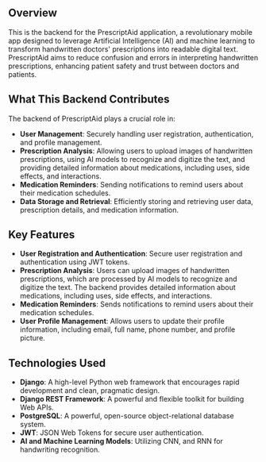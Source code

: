 ## Overview

This is the backend for the PrescriptAid application, a revolutionary mobile app designed to leverage Artificial Intelligence (AI) and machine learning to transform handwritten doctors' prescriptions into readable digital text. PrescriptAid aims to reduce confusion and errors in interpreting handwritten prescriptions, enhancing patient safety and trust between doctors and patients.

## What This Backend Contributes

The backend of PrescriptAid plays a crucial role in:

- **User Management**: Securely handling user registration, authentication, and profile management.
- **Prescription Analysis**: Allowing users to upload images of handwritten prescriptions, using AI models to recognize and digitize the text, and providing detailed information about medications, including uses, side effects, and interactions.
- **Medication Reminders**: Sending notifications to remind users about their medication schedules.
- **Data Storage and Retrieval**: Efficiently storing and retrieving user data, prescription details, and medication information.

## Key Features

- **User Registration and Authentication**: Secure user registration and authentication using JWT tokens.
- **Prescription Analysis**: Users can upload images of handwritten prescriptions, which are processed by AI models to recognize and digitize the text. The backend provides detailed information about medications, including uses, side effects, and interactions.
- **Medication Reminders**: Sends notifications to remind users about their medication schedules.
- **User Profile Management**: Allows users to update their profile information, including email, full name, phone number, and profile picture.

## Technologies Used

- **Django**: A high-level Python web framework that encourages rapid development and clean, pragmatic design.
- **Django REST Framework**: A powerful and flexible toolkit for building Web APIs.
- **PostgreSQL**: A powerful, open-source object-relational database system.
- **JWT**: JSON Web Tokens for secure user authentication.
- **AI and Machine Learning Models**: Utilizing CNN, and RNN for handwriting recognition.

